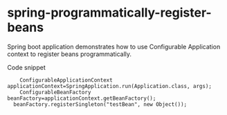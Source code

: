 # spring-programmatically-register-beans

Spring boot application demonstrates how to use Configurable Application context to register beans programmatically.

Code snippet

```
	ConfigurableApplicationContext applicationContext=SpringApplication.run(Application.class, args);
	ConfigurableBeanFactory beanFactory=applicationContext.getBeanFactory();
  beanFactory.registerSingleton("testBean", new Object());
```
